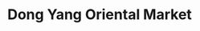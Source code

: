 ---
title: "Dong Yang Oriental Market"
url: /clarksville/dong-yang-oriental-market/
shop: supermarket
---